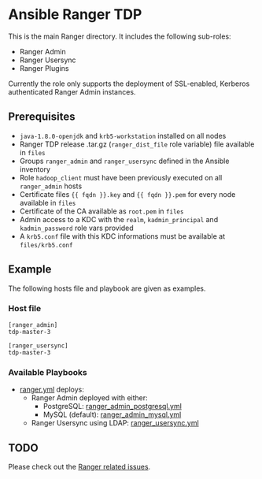 # Ansible Ranger TDP

This is the main Ranger directory. It includes the following sub-roles:

- Ranger Admin
- Ranger Usersync
- Ranger Plugins

Currently the role only supports the deployment of SSL-enabled, Kerberos authenticated Ranger Admin instances.

## Prerequisites

- `java-1.8.0-openjdk` and `krb5-workstation` installed on all nodes
- Ranger TDP release .tar.gz (`ranger_dist_file` role variable) file available in `files`
- Groups `ranger_admin` and `ranger_usersync` defined in the Ansible inventory
- Role `hadoop_client` must have been previously executed on all `ranger_admin` hosts
- Certificate files `{{ fqdn }}.key` and `{{ fqdn }}.pem` for every node available in `files`
- Certificate of the CA available as `root.pem` in `files`
- Admin access to a KDC with the `realm`, `kadmin_principal` and `kadmin_password` role vars provided
- A `krb5.conf` file with this KDC informations must be available at `files/krb5.conf`

## Example

The following hosts file and playbook are given as examples.

### Host file

```
[ranger_admin]
tdp-master-3

[ranger_usersync]
tdp-master-3
```

### Available Playbooks

- [ranger.yml](../../playbooks/ranger.yml) deploys:
  - Ranger Admin deployed with either:
    - PostgreSQL: [ranger_admin_postgresql.yml](../../playbooks/components/ranger_admin_postgresql.yml)
    - MySQL (default): [ranger_admin_mysql.yml](../../playbooks/components/ranger_admin_mysql.yml)
  - Ranger Usersync using LDAP: [ranger_usersync.yml](../../playbooks/components/ranger_usersync.yml)

## TODO

Please check out the [Ranger related issues](https://github.com/TOSIT-FR/ansible-tdp-roles/issues?q=is%3Aopen+is%3Aissue+label%3Aranger).
